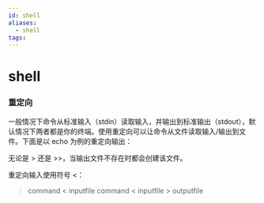```yaml
---
id: shell
aliases:
  - shell
tags:
---
```


# shell

### 重定向

一般情况下命令从标准输入（stdin）读取输入，并输出到标准输出（stdout），默认情况下两者都是你的终端。使用重定向可以让命令从文件读取输入/输出到文件。下面是以 echo 为例的重定向输出：

无论是 > 还是 >>，当输出文件不存在时都会创建该文件。

重定向输入使用符号 <：

> command < inputfile
> command < inputfile > outputfile

